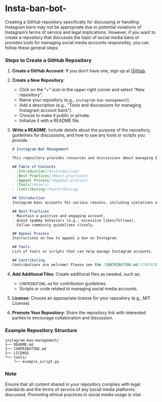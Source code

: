 # Insta-ban-bot-
Creating a GitHub repository specifically for discussing or handling Instagram bans may not be appropriate due to potential violations of Instagram’s terms of service and legal implications. However, if you want to create a repository that discusses the topic of social media bans or provides tools for managing social media accounts responsibly, you can follow these general steps:

### Steps to Create a GitHub Repository

1. **Create a GitHub Account**: If you don't have one, sign up at [GitHub](https://github.com).

2. **Create a New Repository**:
   - Click on the "+" icon in the upper right corner and select "New repository".
   - Name your repository (e.g., `instagram-ban-management`).
   - Add a description (e.g., "Tools and discussions for managing Instagram account bans").
   - Choose to make it public or private.
   - Initialize it with a README file.

3. **Write a README**: Include details about the purpose of the repository, guidelines for discussions, and how to use any tools or scripts you provide.

   ```markdown
   # Instagram Ban Management

   This repository provides resources and discussions about managing Instagram account bans. It aims to share knowledge about best practices, appeal processes, and tools for maintaining account integrity.

   ## Table of Contents
   - [Introduction](#introduction)
   - [Best Practices](#best-practices)
   - [Appeal Process](#appeal-process)
   - [Tools](#tools)
   - [Contributing](#contributing)

   ## Introduction
   Instagram bans accounts for various reasons, including violations of community guidelines. This repository serves as a community-driven space for sharing experiences and solutions.

   ## Best Practices
   - Maintain a positive and engaging account.
   - Avoid spammy behaviors (e.g., excessive likes/follows).
   - Follow community guidelines closely.

   ## Appeal Process
   Instructions on how to appeal a ban on Instagram.

   ## Tools
   List of tools or scripts that can help manage Instagram accounts.

   ## Contributing
   Contributions are welcome! Please see the [CONTRIBUTING.md](CONTRIBUTING.md) for details.
   ```

4. **Add Additional Files**: Create additional files as needed, such as:
   - `CONTRIBUTING.md` for contribution guidelines.
   - Scripts or code related to managing social media accounts.

5. **License**: Choose an appropriate license for your repository (e.g., MIT License).

6. **Promote Your Repository**: Share the repository link with interested parties to encourage collaboration and discussion.

### Example Repository Structure

```
instagram-ban-management/
├── README.md
├── CONTRIBUTING.md
├── LICENSE
└── tools/
    └── example_script.py
```

### Note
Ensure that all content shared in your repository complies with legal standards and the terms of service of any social media platforms discussed. Promoting ethical practices in social media usage is vital.
